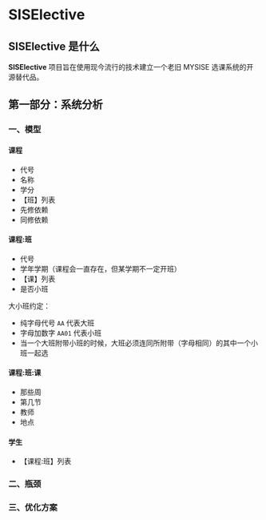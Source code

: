 SISElective
===========

## SISElective 是什么

**SISElective** 项目旨在使用现今流行的技术建立一个老旧 MYSISE 选课系统的开源替代品。


## 第一部分：系统分析

### 一、模型

#### 课程

* 代号
* 名称
* 学分
* 【班】列表
* 先修依赖
* 同修依赖

#### 课程:班

* 代号
* 学年学期（课程会一直存在，但某学期不一定开班）
* 【课】列表
* 是否小班

大小班约定：

* 纯字母代号 `AA` 代表大班
* 字母加数字 `AA01` 代表小班
* 当一个大班附带小班的时候，大班必须连同所附带（字母相同）的其中一个小班一起选

#### 课程:班:课

* 那些周
* 第几节
* 教师
* 地点

#### 学生

* 【课程:班】列表


### 二、瓶颈


### 三、优化方案

